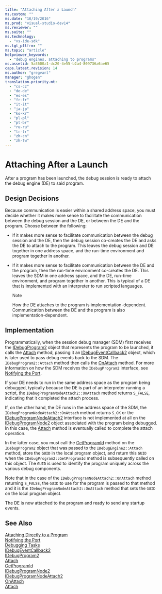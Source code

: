 ```yaml
---
title: "Attaching After a Launch"
ms.custom: ""
ms.date: "10/19/2016"
ms.prod: "visual-studio-dev14"
ms.reviewer: ""
ms.suite: ""
ms.technology: 
  - "vs-ide-sdk"
ms.tgt_pltfrm: ""
ms.topic: "article"
helpviewer_keywords: 
  - "debug engines, attaching to programs"
ms.assetid: 5a3600a1-dc20-4e55-b2a4-809736a6ae65
caps.latest.revision: 14
ms.author: "gregvanl"
manager: "ghogen"
translation.priority.mt: 
  - "cs-cz"
  - "de-de"
  - "es-es"
  - "fr-fr"
  - "it-it"
  - "ja-jp"
  - "ko-kr"
  - "pl-pl"
  - "pt-br"
  - "ru-ru"
  - "tr-tr"
  - "zh-cn"
  - "zh-tw"
---
```

# Attaching After a Launch
After a program has been launched, the debug session is ready to attach the debug engine (DE) to said program.  
  
## Design Decisions  
 Because communication is easier within a shared address space, you must decide whether it makes more sense to facilitate the communication between the debug session and the DE, or between the DE and the program. Choose between the following:  
  
-   If it makes more sense to facilitate communication between the debug session and the DE, then the debug session co-creates the DE and asks the DE to attach to the program. This leaves the debug session and DE together in one address space, and the run-time environment and program together in another.  
  
-   If it makes more sense to facilitate communication between the DE and the program, then the run-time environment co-creates the DE. This leaves the SDM in one address space, and the DE, run-time environment, and program together in another. This is typical of a DE that is implemented with an interpreter to run scripted languages.  
  
    > [!NOTE]
    >  How the DE attaches to the program is implementation-dependent. Communication between the DE and the program is also implementation-dependent.  
  
## Implementation  
 Programmatically, when the session debug manager (SDM) first receives the [IDebugProgram2](../extensibility-debugger-reference/idebugprogram2.md) object that represents the program to be launched, it calls the [Attach](../extensibility-debugger-reference/idebugprogram2--attach.md) method, passing it an [IDebugEventCallback2](../extensibility-debugger-reference/idebugeventcallback2.md) object, which is later used to pass debug events back to the SDM. The `IDebugProgram2::Attach` method then calls the [OnAttach](../extensibility-debugger-reference/idebugprogramnodeattach2--onattach.md) method. For more information on how the SDM receives the `IDebugProgram2` interface, see [Notifying the Port](../extensibility-debugger/notifying-the-port.md).  
  
 If your DE needs to run in the same address space as the program being debugged, typically because the DE is part of an interpreter running a script, the `IDebugProgramNodeAttach2::OnAttach` method returns `S_FALSE`, indicating that it completed the attach process.  
  
 If, on the other hand, the DE runs in the address space of the SDM, the `IDebugProgramNodeAttach2::OnAttach` method returns `S_OK` or the [IDebugProgramNodeAttach2](../extensibility-debugger-reference/idebugprogramnodeattach2.md) interface is not implemented at all on the [IDebugProgramNode2](../extensibility-debugger-reference/idebugprogramnode2.md) object associated with the program being debugged. In this case, the [Attach](../extensibility-debugger-reference/idebugengine2--attach.md) method is eventually called to complete the attach operation.  
  
 In the latter case, you must call the [GetProgramId](../extensibility-debugger-reference/idebugprogram2--getprogramid.md) method on the `IDebugProgram2` object that was passed to the `IDebugEngine2::Attach` method, store the `GUID` in the local program object, and return this `GUID` when the `IDebugProgram2::GetProgramId` method is subsequently called on this object. The `GUID` is used to identify the program uniquely across the various debug components.  
  
 Note that in the case of the `IDebugProgramNodeAttach2::OnAttach` method returning `S_FALSE`, the `GUID` to use for the program is passed to that method and it is the `IDebugProgramNodeAttach2::OnAttach` method that sets the `GUID` on the local program object.  
  
 The DE is now attached to the program and ready to send any startup events.  
  
## See Also  
 [Attaching Directly to a Program](../extensibility-debugger/attaching-directly-to-a-program.md)   
 [Notifying the Port](../extensibility-debugger/notifying-the-port.md)   
 [Debugging Tasks](../extensibility-debugger/debugging-tasks.md)   
 [IDebugEventCallback2](../extensibility-debugger-reference/idebugeventcallback2.md)   
 [IDebugProgram2](../extensibility-debugger-reference/idebugprogram2.md)   
 [Attach](../extensibility-debugger-reference/idebugprogram2--attach.md)   
 [GetProgramId](../extensibility-debugger-reference/idebugprogram2--getprogramid.md)   
 [IDebugProgramNode2](../extensibility-debugger-reference/idebugprogramnode2.md)   
 [IDebugProgramNodeAttach2](../extensibility-debugger-reference/idebugprogramnodeattach2.md)   
 [OnAttach](../extensibility-debugger-reference/idebugprogramnodeattach2--onattach.md)   
 [Attach](../extensibility-debugger-reference/idebugengine2--attach.md)